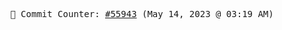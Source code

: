 <p align="center">
    <samp>
        📮 Commit Counter: <a href="https://github.com/Javascript-void0/Javascript-void0/commits/main">#55943</a> (May 14, 2023 @ 03:19 AM)
    </samp>
</p>